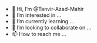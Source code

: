 - 👋 Hi, I’m @Tanvir-Azad-Mahir
- 👀 I’m interested in ...
- 🌱 I’m currently learning ...
- 💞️ I’m looking to collaborate on ...
- 📫 How to reach me ...

<!---
Tanvir-Azad-Mahir/Tanvir-Azad-Mahir is a ✨ special ✨ repository because its `README.md` (this file) appears on your GitHub profile.
You can click the Preview link to take a look at your changes.
--->
